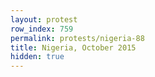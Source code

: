 ```yaml
---
layout: protest
row_index: 759
permalink: protests/nigeria-88
title: Nigeria, October 2015
hidden: true
---
```

